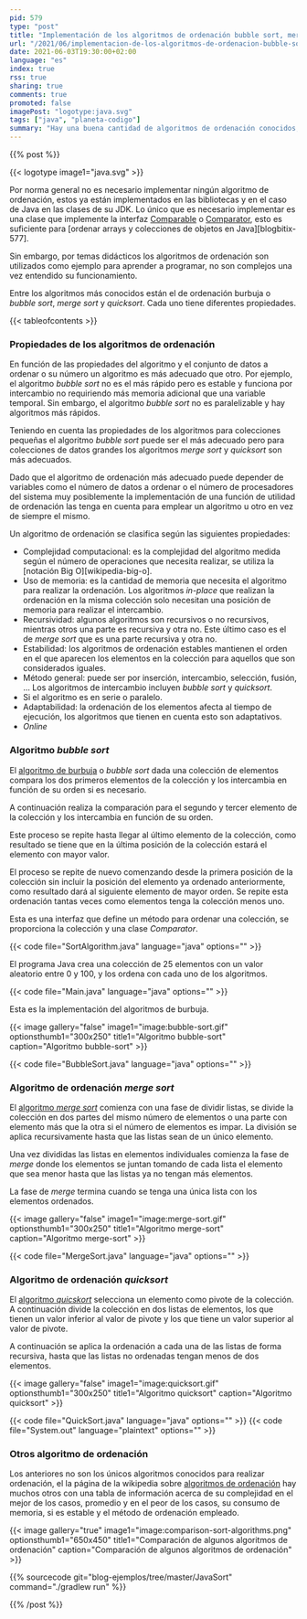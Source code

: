 ```yaml
---
pid: 579
type: "post"
title: "Implementación de los algoritmos de ordenación bubble sort, merge sort y quicksort en Java"
url: "/2021/06/implementacion-de-los-algoritmos-de-ordenacion-bubble-sort-merge-sort-y-quicksort-en-java/"
date: 2021-06-03T19:30:00+02:00
language: "es"
index: true
rss: true
sharing: true
comments: true
promoted: false
imagePost: "logotype:java.svg"
tags: ["java", "planeta-codigo"]
summary: "Hay una buena cantidad de algoritmos de ordenación conocidos, entre los más conocidos está el _bubble sort_, el _merge sort_ y el _quicksort_. No es imprescindible conocerlos todos ni implementarlos ya que las librerías y clases del JDK ya los implementan. Sin embargo, son utilizados como ejemplo para implementar un algoritmo al empezar a programar en un lenguaje de programación."
---
```


{{% post %}}

{{< logotype image1="java.svg" >}}

Por norma general no es necesario implementar ningún algoritmo de ordenación, estos ya están implementados en las bibliotecas y en el caso de Java en las clases de su JDK. Lo único que es necesario implementar es una clase que implemente la interfaz [Comparable](javadoc11:java.base/java/lang/Comparable.html) o [Comparator](javadoc11:java.base/java/util/Comparator.html), esto es suficiente para [ordenar arrays y colecciones de objetos en Java][blogbitix-577].

Sin embargo, por temas didácticos los algoritmos de ordenación son utilizados como ejemplo para aprender a programar, no son complejos una vez entendido su funcionamiento.

Entre los algoritmos más conocidos están el de ordenación burbuja o _bubble sort_, _merge sort_  y _quicksort_. Cada uno tiene diferentes propiedades.

{{< tableofcontents >}}

### Propiedades de los algoritmos de ordenación

En función de las propiedades del algoritmo y el conjunto de datos a ordenar o su número un algoritmo es más adecuado que otro. Por ejemplo, el algoritmo _bubble sort_ no es el más rápido pero es estable y funciona por intercambio no requiriendo más memoria adicional que una variable temporal. Sin embargo, el algoritmo _bubble sort_ no es paralelizable y hay algoritmos más rápidos.

Teniendo en cuenta las propiedades de los algoritmos para colecciones pequeñas el algoritmo _bubble sort_ puede ser el más adecuado pero para colecciones de datos grandes los algoritmos _merge sort_ y _quicksort_ son más adecuados.

Dado que el algoritmo de ordenación más adecuado puede depender de variables como el número de datos a ordenar o el número de procesadores del sistema muy posiblemente la implementación de una función de utilidad de ordenación las tenga en cuenta para emplear un algoritmo u otro en vez de siempre el mismo.

Un algoritmo de ordenación se clasifica según las siguientes propiedades:

* Complejidad computacional: es la complejidad del algoritmo medida según el número de operaciones que necesita realizar, se utiliza la [notación Big O][wikipedia-big-o].
* Uso de memoria: es la cantidad de memoria que necesita el algoritmo para realizar la ordenación. Los algoritmos _in-place_ que realizan la ordenación en la misma colección solo necesitan una posición de memoria para realizar el intercambio.
* Recursividad: algunos algoritmos son recursivos o no recursivos, mientras otros una parte es recursiva y otra no.  Este último caso es el de _merge sort_ que es una parte recursiva y otra no.
* Estabilidad: los algoritmos de ordenación estables mantienen el orden en el que aparecen los elementos en la colección para aquellos que son considerados iguales.
* Método general: puede ser por inserción, intercambio, selección, fusión, ... Los algoritmos de intercambio incluyen _bubble sort_ y _quicksort_.
* Si el algoritmo es en serie o paralelo.
* Adaptabilidad: la ordenación de los elementos afecta al tiempo de ejecución, los algoritmos que tienen en cuenta esto son adaptativos.
* _Online_

### Algoritmo _bubble sort_

El [algoritmo de burbuja](https://en.wikipedia.org/wiki/Bubble_sort) o _bubble sort_ dada una colección de elementos compara los dos primeros elementos de la colección y los intercambia en función de su orden si es necesario.

A continuación realiza la comparación para el segundo y tercer elemento de la colección y los intercambia en función de su orden.

Este proceso se repite hasta llegar al último elemento de la colección, como resultado se tiene que en la última posición de la colección estará el elemento con mayor valor.

El proceso se repite de nuevo comenzando desde la primera posición  de la colección sin incluir la posición del elemento ya ordenado anteriormente, como resultado dará al siguiente elemento de mayor orden. Se repite esta ordenación tantas veces como elementos tenga la colección menos uno.

Esta es una interfaz que define un método para ordenar una colección, se proporciona la colección y una clase _Comparator_.

{{< code file="SortAlgorithm.java" language="java" options="" >}}

El programa Java crea una colección de 25 elementos con un valor aleatorio entre 0 y 100, y los ordena con cada uno de los algoritmos.

{{< code file="Main.java" language="java" options="" >}}

Esta es la implementación del algoritmos de burbuja.

{{< image
    gallery="false"
    image1="image:bubble-sort.gif" optionsthumb1="300x250" title1="Algoritmo bubble-sort"
    caption="Algoritmo bubble-sort" >}}

{{< code file="BubbleSort.java" language="java" options="" >}}

### Algoritmo de ordenación _merge sort_

El [algoritmo _merge sort_](https://en.wikipedia.org/wiki/Merge_sort) comienza con una fase de dividir listas, se divide la colección en dos partes del mismo número de elementos o una parte con elemento más que la otra si el número de elementos es impar. La división se aplica recursivamente hasta que las listas sean de un único elemento.

Una vez divididas las listas en elementos individuales comienza la fase de _merge_ donde los elementos se juntan tomando de cada lista el elemento que sea menor hasta que las listas ya no tengan más elementos.

La fase de _merge_ termina cuando se tenga una única lista con los elementos ordenados.

{{< image
    gallery="false"
    image1="image:merge-sort.gif" optionsthumb1="300x250" title1="Algoritmo merge-sort"
    caption="Algoritmo merge-sort" >}}

{{< code file="MergeSort.java" language="java" options="" >}}

### Algoritmo de ordenación _quicksort_

El [algoritmo _quicskort_](https://en.wikipedia.org/wiki/Quicksort)  selecciona un elemento como pivote de la colección. A continuación divide la colección en dos listas de elementos, los que tienen un valor inferior al valor de pivote y los que tiene un valor superior al valor de pivote.

A continuación se aplica la ordenación a cada una de las listas de forma recursiva, hasta que las listas no ordenadas tengan menos de dos elementos.

{{< image
    gallery="false"
    image1="image:quicksort.gif" optionsthumb1="300x250" title1="Algoritmo quicksort"
    caption="Algoritmo quicksort" >}}

{{< code file="QuickSort.java" language="java" options="" >}}
{{< code file="System.out" language="plaintext" options="" >}}

### Otros algoritmo de ordenación

Los anteriores no son los únicos algoritmos conocidos para realizar ordenación, el la página de la wikipedia sobre [algoritmos de ordenación](https://en.wikipedia.org/wiki/Sorting_algorithm) hay muchos otros con una tabla de información acerca de su complejidad en el mejor de los casos, promedio y en el peor de los casos, su consumo de memoria, si es estable y el método de ordenación empleado.

{{< image
    gallery="true"
    image1="image:comparison-sort-algorithms.png" optionsthumb1="650x450" title1="Comparación de algunos algoritmos de ordenación"
    caption="Comparación de algunos algoritmos de ordenación" >}}

{{% sourcecode git="blog-ejemplos/tree/master/JavaSort" command="./gradlew run" %}}

{{% /post %}}
